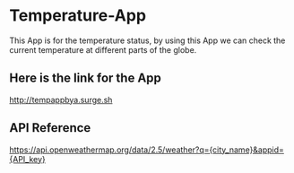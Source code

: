 # Temperature-App

This App is for the temperature status, by using this App we can check the current temperature at different parts of  the globe.


## Here is the link for the App


http://tempappbya.surge.sh
## API Reference 


https://api.openweathermap.org/data/2.5/weather?q={city_name}&appid={API_key}
